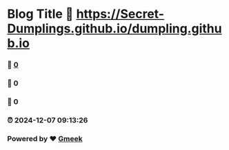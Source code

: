 # Blog Title :link: https://Secret-Dumplings.github.io/dumpling.github.io 
### :page_facing_up: [0](https://Secret-Dumplings.github.io/dumpling.github.io/tag.html) 
### :speech_balloon: 0 
### :hibiscus: 0 
### :alarm_clock: 2024-12-07 09:13:26 
### Powered by :heart: [Gmeek](https://github.com/Meekdai/Gmeek)

